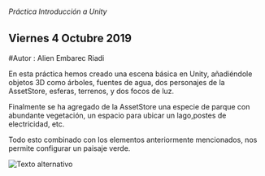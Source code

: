 
###### Práctica Introducción a Unity

## Viernes 4 Octubre 2019

#Autor : Alien Embarec Riadi

En esta práctica hemos creado una escena básica en Unity, añadiéndole objetos 3D como árboles, fuentes de agua, dos personajes de la AssetStore, esferas, terrenos, y dos focos de luz.

Finalmente se ha agregado de la AssetStore una especie de parque con abundante vegetación, un espacio para ubicar un lago,postes de electricidad, etc. 

Todo esto combinado con los elementos anteriormente mencionados, nos permite configurar un paisaje verde.

![Texto alternativo](Tarea_Prct_Intro_Unity/img/CapturaEscena1_Prct_4_Oct.jpg)
